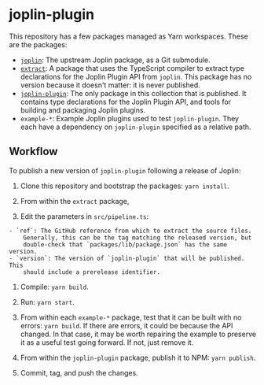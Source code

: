 # joplin-plugin

This repository has a few packages managed as Yarn workspaces.
These are the packages:

- [`joplin`](./packages/joplin): The upstream Joplin package, as a Git submodule.
- [`extract`](./packages/extract): A package that uses the TypeScript compiler
    to extract type declarations for the Joplin Plugin API from `joplin`.
    This package has no version because it doesn't matter: it is never
    published.
- [`joplin-plugin`](./packages/joplin-plugin): The only package in this
    collection that is published. It contains type declarations for the Joplin
    Plugin API, and tools for building and packaging Joplin plugins.
- `example-*`: Example Joplin plugins used to test `joplin-plugin`. They
    each have a dependency on `joplin-plugin` specified as a relative path.


## Workflow

To publish a new version of `joplin-plugin` following a release of Joplin:

1. Clone this repository and bootstrap the packages: `yarn install`.

1. From within the `extract` package,

  1. Edit the parameters in `src/pipeline.ts`:

    - `ref`: The GitHub reference from which to extract the source files.
        Generally, this can be the tag matching the released version, but
        double-check that `packages/lib/package.json` has the same version.
    - `version`: The version of `joplin-plugin` that will be published. This
        should include a prerelease identifier.

  1. Compile: `yarn build`.
  1. Run: `yarn start`.

1. From within each `example-*` package, test that it can be built with no
   errors: `yarn build`. If there are errors, it could be because the API
   changed. In that case, it may be worth repairing the example to preserve it
   as a useful test going forward. If not, just remove it.

1. From within the `joplin-plugin` package, publish it to NPM: `yarn publish`.

1. Commit, tag, and push the changes.
